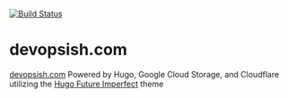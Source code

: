[![Build Status](https://travis-ci.org/chris-short/devopsish.com.svg?branch=master)](https://travis-ci.org/chris-short/devopsish.com)

# devopsish.com
[devopsish.com](https://devopsish.com) Powered by Hugo, Google Cloud Storage, and Cloudflare utilizing the [Hugo Future Imperfect](https://github.com/jpescador/hugo-future-imperfect) theme
